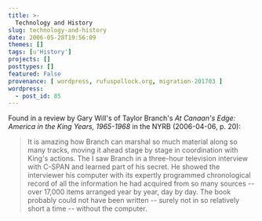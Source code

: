 ```yaml
---
title: >-
  Technology and History
slug: technology-and-history
date: 2006-05-28T19:56:09
themes: []
tags: [u'History']
projects: []
posttypes: []
featured: False
provenance: [ wordpress, rufuspollock.org, migration-201703 ]
wordpress:
  - post_id: 85
---
```


Found in a review by Gary Will's of Taylor Branch's <em>At Canaan's Edge: America in the King Years, 1965-1968</em> in the NYRB (2006-04-06, p. 20):

<blockquote>
<p>
It is amazing how Branch can marshal so much material along so many tracks, moving it ahead stage by stage in coordination with King's actions. The I saw Branch in a three-hour television interview with C-SPAN and learned part of his secret. He showed the interviewer his computer with its expertly programmed chronological record of all the information he had acquired from so many sources -- over 17,000 items arranged year by year, day by day. The book probably could not have been written -- surely not in so relatively short a time -- without the computer.
</p>
</blockquote>

